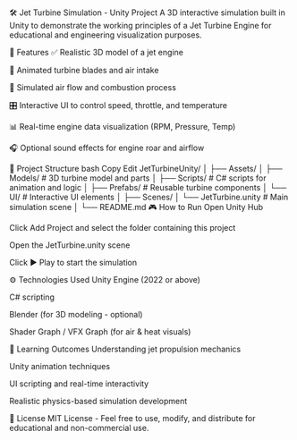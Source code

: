 🛠️ Jet Turbine Simulation - Unity Project
A 3D interactive simulation built in Unity to demonstrate the working principles of a Jet Turbine Engine for educational and engineering visualization purposes.

🚀 Features
✅ Realistic 3D model of a jet engine

🔄 Animated turbine blades and air intake

💨 Simulated air flow and combustion process

🎛️ Interactive UI to control speed, throttle, and temperature

📊 Real-time engine data visualization (RPM, Pressure, Temp)

🎧 Optional sound effects for engine roar and airflow

📂 Project Structure
bash
Copy
Edit
JetTurbineUnity/
│
├── Assets/
│   ├── Models/          # 3D turbine model and parts
│   ├── Scripts/         # C# scripts for animation and logic
│   ├── Prefabs/         # Reusable turbine components
│   └── UI/              # Interactive UI elements
│
├── Scenes/
│   └── JetTurbine.unity # Main simulation scene
│
└── README.md
🎮 How to Run
Open Unity Hub

Click Add Project and select the folder containing this project

Open the JetTurbine.unity scene

Click ▶️ Play to start the simulation

⚙️ Technologies Used
Unity Engine (2022 or above)

C# scripting

Blender (for 3D modeling - optional)

Shader Graph / VFX Graph (for air & heat visuals)

🎯 Learning Outcomes
Understanding jet propulsion mechanics

Unity animation techniques

UI scripting and real-time interactivity

Realistic physics-based simulation development

📘 License
MIT License - Feel free to use, modify, and distribute for educational and non-commercial use.
